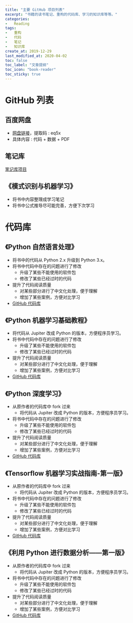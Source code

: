 ```yaml
---
title: "主要 GitHub 项目列表"
excerpt: "书籍的读书笔记、重构的代码库、学习的知识库等等。"
categories:
-   Reading
tags:
-   重构
-   代码
-   笔记
-   知识库
create_at: 2019-12-29
last_modified_at: 2020-04-02
toc: false
toc_label: "文章提纲"
toc_icon: "book-reader"
toc_sticky: true
---
```


# GitHub 列表

## 百度网盘

-   [网盘链接](https://pan.baidu.com/s/1rDpWeknm13dyoyjsqu7zFg)，提取码 : eq5x
-   具体内容 : 代码 + 数据 + PDF

## 笔记库

[笔记库项目](https://github.com/zhuyuanxiang/StudyNotes-CN)

## 《模式识别与机器学习》

-   将书中内容整理成学习笔记
-   将书中公式推导尽可能完善，方便下次学习

# 代码库

## 《Python 自然语言处理》

-   将书中的代码从 Python 2.x 升级到 Python 3.x。
-   将书中代码中存在的问题进行了修改
    -   升级了某些不能使用的软件包
    -   修改了某些已经过时的代码
-   提升了代码阅读质量
    -   对某些部分进行了中文化处理，便于理解
    -   增加了某些案例，方便对比学习
-   [GitHub 代码库](https://github.com/zhuyuanxiang/NLTK-Python-CN)

## 《Python 机器学习基础教程》

-   将代码从 Jupiter 改成 Python 的版本，方便程序员学习。
-   将书中代码中存在的问题进行了修改
    -   升级了某些不能使用的软件包
    -   修改了某些已经过时的代码
-   提升了代码阅读质量
    -   对某些部分进行了中文化处理，便于理解
    -   增加了某些案例，方便对比学习
-   [GitHub 代码库](https://github.com/zhuyuanxiang/introduction_to_ml_with_python)

## 《Python 深度学习》

-   从原作者的代码库中 fork 过来
    -   将代码从 Jupiter 改成 Python 的版本，方便程序员学习。
-   将书中代码中存在的问题进行了修改
    -   升级了某些不能使用的软件包
    -   修改了某些已经过时的代码
-   提升了代码阅读质量
    -   对某些部分进行了中文化处理，便于理解
    -   增加了某些案例，方便对比学习
-   [GitHub 代码库](https://github.com/zhuyuanxiang/deep-learning-with-python-notebooks)

## 《Tensorflow 机器学习实战指南-第一版》

-   从原作者的代码库中 fork 过来
    -   将代码从 Jupiter 改成 Python 的版本，方便程序员学习。
-   将书中代码中存在的问题进行了修改
    -   升级了某些不能使用的软件包
    -   修改了某些已经过时的代码
-   提升了代码阅读质量
    -   对某些部分进行了中文化处理，便于理解
    -   增加了某些案例，方便对比学习
-   [GitHub 代码库](https://github.com/zhuyuanxiang/tensorflow_cookbook)

## 《利用 Python 进行数据分析——第一版》

-   从原作者的代码库中 fork 过来
    -   将代码从 Jupiter 改成 Python 的版本，方便程序员学习。
-   将书中代码中存在的问题进行了修改
    -   升级了某些不能使用的软件包
    -   修改了某些已经过时的代码
-   提升了代码阅读质量
    -   对某些部分进行了中文化处理，便于理解
    -   增加了某些案例，方便对比学习
-   [GitHub 代码库](https://github.com/zhuyuanxiang/pydata-book)
